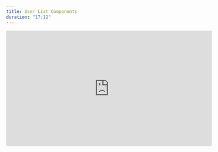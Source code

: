 ```yaml
---
title: User List Components
duration: "17:12"
---
```


<iframe width="560" height="315" src="https://www.youtube.com/embed/QflIqx2tavI" title="YouTube video player" frameborder="0" allow="accelerometer; autoplay; clipboard-write; encrypted-media; gyroscope; picture-in-picture; web-share" allowfullscreen></iframe>